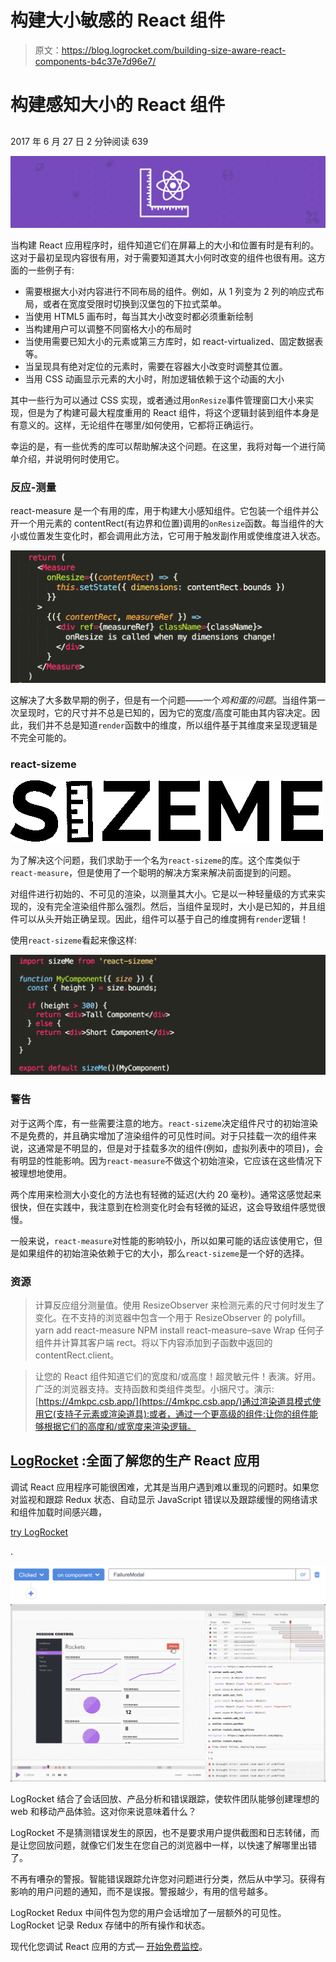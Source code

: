 # 构建大小敏感的 React 组件

> 原文：<https://blog.logrocket.com/building-size-aware-react-components-b4c37e7d96e7/>

# 构建感知大小的 React 组件

## 

2017 年 6 月 27 日 2 分钟阅读 639

![](img/3bb18ca8dcd0d0a3dcb12bd9d110fd47.png)

当构建 React 应用程序时，组件知道它们在屏幕上的大小和位置有时是有利的。这对于最初呈现内容很有用，对于需要知道其大小何时改变的组件也很有用。这方面的一些例子有:

*   需要根据大小对内容进行不同布局的组件。例如，从 1 列变为 2 列的响应式布局，或者在宽度受限时切换到汉堡包的下拉式菜单。
*   当使用 HTML5 画布时，每当其大小改变时都必须重新绘制
*   当构建用户可以调整不同窗格大小的布局时
*   当使用需要已知大小的元素或第三方库时，如 react-virtualized、固定数据表等。
*   当呈现具有绝对定位的元素时，需要在容器大小改变时调整其位置。
*   当用 CSS 动画显示元素的大小时，附加逻辑依赖于这个动画的大小

其中一些行为可以通过 CSS 实现，或者通过用`onResize`事件管理窗口大小来实现，但是为了构建可最大程度重用的 React 组件，将这个逻辑封装到组件本身是有意义的。这样，无论组件在哪里/如何使用，它都将正确运行。

幸运的是，有一些优秀的库可以帮助解决这个问题。在这里，我将对每一个进行简单介绍，并说明何时使用它。

### 反应-测量

react-measure 是一个有用的库，用于构建大小感知组件。它包装一个组件并公开一个用元素的 contentRect(有边界和位置)调用的`onResize`函数。每当组件的大小或位置发生变化时，都会调用此方法，它可用于触发副作用或使维度进入状态。

![](img/ea4d4b989b9cff130c3270db62917a38.png)

这解决了大多数早期的例子，但是有一个问题——一个*鸡和蛋的问题*。当组件第一次呈现时，它的尺寸并不总是已知的，因为它的宽度/高度可能由其内容决定。因此，我们并不总是知道`render`函数中的维度，所以组件基于其维度来呈现逻辑是不完全可能的。

### react-sizeme

![](img/3de507865ad115428de6ed0f7c08ddbd.png)

为了解决这个问题，我们求助于一个名为`react-sizeme`的库。这个库类似于`react-measure`，但是使用了一个聪明的解决方案来解决前面提到的问题。

对组件进行初始的、不可见的渲染，以测量其大小。它是以一种轻量级的方式来实现的，没有完全渲染组件那么强烈。然后，当组件呈现时，大小是已知的，并且组件可以从头开始正确呈现。因此，组件可以基于自己的维度拥有`render`逻辑！

使用`react-sizeme`看起来像这样:

![](img/1b070ec9e7cec52c7f0e920409ad9140.png)

### 警告

对于这两个库，有一些需要注意的地方。`react-sizeme`决定组件尺寸的初始渲染不是免费的，并且确实增加了渲染组件的可见性时间。对于只挂载一次的组件来说，这通常是不明显的，但是对于挂载多次的组件(例如，虚拟列表中的项目)，会有明显的性能影响。因为`react-measure`不做这个初始渲染，它应该在这些情况下被理想地使用。

两个库用来检测大小变化的方法也有轻微的延迟(大约 20 毫秒)。通常这感觉起来很快，但在实践中，我注意到在检测变化时会有轻微的延迟，这会导致组件感觉很慢。

一般来说，`react-measure`对性能的影响较小，所以如果可能的话应该使用它，但是如果组件的初始渲染依赖于它的大小，那么`react-sizeme`是一个好的选择。

### 资源

> 计算反应组分测量值。使用 ResizeObserver 来检测元素的尺寸何时发生了变化。在不支持的浏览器中包含一个用于 ResizeObserver 的 polyfill。yarn add react-measure NPM install react-measure–save Wrap 任何子组件并计算其客户端 rect。将以下内容添加到子函数中返回的 contentRect.client。

> 让您的 React 组件知道它们的宽度和/或高度！超灵敏元件！表演。好用。广泛的浏览器支持。支持函数和类组件类型。小捆尺寸。演示:[https://4mkpc.csb.app/](https://4mkpc.csb.app/)通过渲染道具模式使用它(支持子元素或渲染道具):或者，通过一个更高级的组件:让你的组件能够根据它们的高度和/或宽度来渲染逻辑。

## [LogRocket](https://lp.logrocket.com/blg/react-signup-general) :全面了解您的生产 React 应用

调试 React 应用程序可能很困难，尤其是当用户遇到难以重现的问题时。如果您对监视和跟踪 Redux 状态、自动显示 JavaScript 错误以及跟踪缓慢的网络请求和组件加载时间感兴趣，

[try LogRocket](https://lp.logrocket.com/blg/react-signup-general)

.

[![](img/f300c244a1a1cf916df8b4cb02bec6c6.png) ](https://lp.logrocket.com/blg/react-signup-general) [![LogRocket Dashboard Free Trial Banner](img/d6f5a5dd739296c1dd7aab3d5e77eeb9.png)](https://lp.logrocket.com/blg/react-signup-general) 

LogRocket 结合了会话回放、产品分析和错误跟踪，使软件团队能够创建理想的 web 和移动产品体验。这对你来说意味着什么？

LogRocket 不是猜测错误发生的原因，也不是要求用户提供截图和日志转储，而是让您回放问题，就像它们发生在您自己的浏览器中一样，以快速了解哪里出错了。

不再有嘈杂的警报。智能错误跟踪允许您对问题进行分类，然后从中学习。获得有影响的用户问题的通知，而不是误报。警报越少，有用的信号越多。

LogRocket Redux 中间件包为您的用户会话增加了一层额外的可见性。LogRocket 记录 Redux 存储中的所有操作和状态。

现代化您调试 React 应用的方式— [开始免费监控](https://lp.logrocket.com/blg/react-signup-general)。